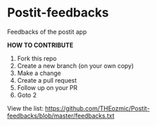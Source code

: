 # Postit-feedbacks
Feedbacks of the postit app

**HOW TO CONTRIBUTE**
1. Fork this repo
2. Create a new branch (on your own copy)
3. Make a change
4. Create a pull request
5. Follow up on your PR
6. Goto 2

View the list: https://github.com/THEozmic/Postit-feedbacks/blob/master/feedbacks.txt
